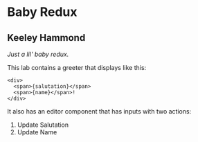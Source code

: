 # Baby Redux
## Keeley Hammond

_Just a lil' baby redux._

This lab contains a greeter that displays like this:

```
<div>
  <span>{salutation}</span>
  <span>{name}</span>!
</div>
```

It also has an editor component that has inputs with two actions:

1. Update Salutation
2. Update Name